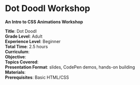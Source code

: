 # Dot Doodl Workshop 
**An Intro to CSS Animations Workshop**

**Title**: Dot Doodl<br>
**Grade Level**: Adult<br>
**Experience Level**: Beginner<br>
**Total Time**: 2.5 hours<br>
**Curriculum**: <br>
**Objective**: <br>
**Topics Covered**: <br>
**Presentation Format**: slides, CodePen demos, hands-on building<br>
**Materials**: <br>
**Prerequisites**: Basic HTML/CSS 
